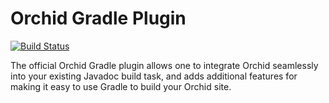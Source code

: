 # Orchid Gradle Plugin

[![Build Status](https://travis-ci.org/orchidhq/orchid.svg?branch=master)](https://travis-ci.org/orchidhq/orchid)

The official Orchid Gradle plugin allows one to integrate Orchid seamlessly into your existing Javadoc build task, and 
adds additional features for making it easy to use Gradle to build your Orchid site.

